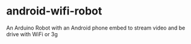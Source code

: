 android-wifi-robot
==================

An Arduino Robot with an Android phone embed to stream video and be drive with WiFi or 3g